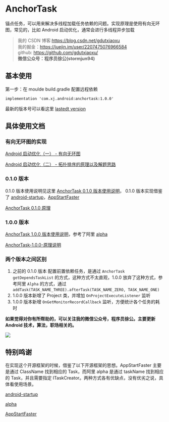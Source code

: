 #  AnchorTask
锚点任务，可以用来解决多线程加载任务依赖的问题。实现原理是使用有向无环图，常见的，比如 Android 启动优化，通常会进行多线程异步加载

> 我的 CSDN 博客:https://blog.csdn.net/gdutxiaoxu <br>
> 我的掘金：https://juejin.im/user/2207475076966584  <br>
> github: https://github.com/gdutxiaoxu/  <br>
> **微信公众号：程序员徐公(stormjun94)**  <br>





## 基本使用

第一步：在 moulde build.gradle 配置远程依赖


```
implementation 'com.xj.android:anchortask:1.0.0'
```

最新的版本号可以看这里 [lastedt version](https://dl.bintray.com/xujun94/maven/com/xj/android/anchortask/)

## 具体使用文档

### 有向无环图的实现

[Android 启动优化（一） - 有向无环图
](https://juejin.cn/post/6926794003794903048)

[Android 启动优化（二） - 拓扑排序的原理以及解题思路](https://juejin.cn/post/6930805971673415694)


### 0.1.0 版本

0.1.0 版本使用说明见这里 [AnchorTask 0.1.0 版本使用说明](https://github.com/gdutxiaoxu/AnchorTask/wiki/AnchorTask-0.1.0-%E7%89%88%E6%9C%AC%E4%BD%BF%E7%94%A8%E8%AF%B4%E6%98%8E)， 0.1.0 版本实现借鉴了 [android-startup](https://github.com/idisfkj/android-startup)，[AppStartFaster](https://github.com/NoEndToLF/AppStartFaster)

[AnchorTask 0.1.0 原理
](https://github.com/gdutxiaoxu/AnchorTask/wiki/AnchorTask-0.1.0-%E5%8E%9F%E7%90%86)

###  1.0.0 版本

[AnchorTask 1.0.0 版本使用说明](https://github.com/gdutxiaoxu/AnchorTask/wiki/AnchorTask-1.0.0-%E7%89%88%E6%9C%AC%E4%BD%BF%E7%94%A8%E8%AF%B4%E6%98%8E)，参考了阿里 [alpha](https://github.com/alibaba/alpha)

[AnchorTask-1.0.0-原理说明](https://github.com/gdutxiaoxu/AnchorTask/wiki/AnchorTask-1.0.0-%E5%8E%9F%E7%90%86%E8%AF%B4%E6%98%8E)

### 两个版本之间区别


1. 之前的 0.1.0 版本 配置前置依赖任务，是通过 `AnchorTask getDependsTaskList` 的方式，这种方式不太直观，1.0.0 放弃了这种方式，参考阿里 `Alpha` 的方式，通过 `addTask(TASK_NAME_THREE).afterTask(TASK_NAME_ZERO, TASK_NAME_ONE)`
2. 1.0.0 版本新增了 Project 类，并增加 `OnProjectExecuteListener` 监听
3. 1.0.0 版本新增 `OnGetMonitorRecordCallback` 监听，方便统计各个任务的耗时


**如果觉得对你有所帮助的，可以关注我的微信公众号，程序员徐公。主要更新 Android 技术，算法，职场相关的。**

![](https://gitee.com/gdutxiaoxu/blog-picture/raw/master/21/02/%E7%A8%8B%E5%BA%8F%E5%91%98%E5%BE%90%E5%85%AC%20(1).png)

## 特别鸣谢

在实现这个开源框架的时候，借鉴了以下开源框架的思想。AppStartFaster 主要是通过 ClassName 找到相应的 Task，而阿里 alpha 是通过 taskName 找到相应的 Task，并且需要指定 ITaskCreator。两种方式各有优缺点，没有优劣之说，具体看使用场景。

[android-startup](https://github.com/idisfkj/android-startup)

[alpha](https://github.com/alibaba/alpha)

[AppStartFaster](https://github.com/NoEndToLF/AppStartFaster)

